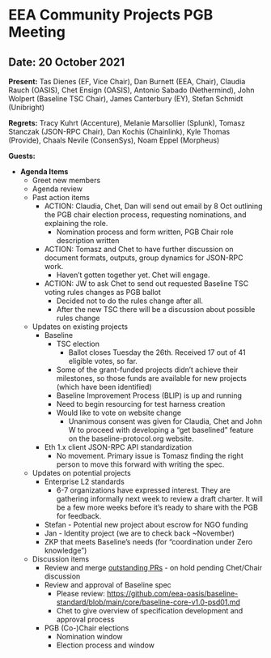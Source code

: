 # EEA Community Projects PGB Meeting

## Date:  20 October 2021

**Present:** Tas Dienes (EF, Vice Chair), Dan Burnett (EEA, Chair), Claudia Rauch (OASIS), Chet Ensign (OASIS), Antonio Sabado (Nethermind), John Wolpert (Baseline TSC Chair), James Canterbury (EY), Stefan Schmidt (Unibright)

**Regrets:** Tracy Kuhrt (Accenture), Melanie Marsollier (Splunk), Tomasz Stanczak (JSON-RPC Chair), Dan Kochis (Chainlink), Kyle Thomas (Provide), Chaals Nevile (ConsenSys), Noam Eppel (Morpheus)

**Guests:** 

* **Agenda Items**
  * Greet new members
  * Agenda review
  * Past action items
    * ACTION: Claudia, Chet, Dan will send out email by 8 Oct outlining the PGB chair election process, requesting nominations, and explaining the role.
      * Nomination process and form written, PGB Chair role description written
    * ACTION: Tomasz and Chet to have further discussion on document formats, outputs, group dynamics for JSON-RPC work.
      * Haven’t gotten together yet. Chet will engage.
    * ACTION: JW to ask Chet to send out requested Baseline TSC voting rules changes as PGB ballot
      * Decided not to do the rules change after all.
      * After the new TSC there will be a discussion about possible rules change
  * Updates on existing projects
    * Baseline
      * TSC election
        * Ballot closes Tuesday the 26th. Received 17 out of 41 eligible votes, so far.
      * Some of the grant-funded projects didn’t achieve their milestones, so those funds are available for new projects (which have been identified)
      * Baseline Improvement Process (BLIP) is up and running
      * Need to begin resourcing for test harness creation
      * Would like to vote on website change
        * Unanimous consent was given for Claudia, Chet and John W to proceed with developing a “get baselined” feature on the baseline-protocol.org website. 
     * Eth 1.x client JSON-RPC API standardization
       * No movement. Primary issue is Tomasz finding the right person to move this forward with writing the spec.
  * Updates on potential projects
    * Enterprise L2 standards
      * 6-7 organizations have expressed interest. They are gathering informally next week to review a draft charter. It will be a few more weeks before it’s ready         to share with the PGB for feedback.
    * Stefan - Potential new project about escrow for NGO funding
    * Jan - Identity project (we are to check back ~November)
    * ZKP that meets Baseline’s needs (for “coordination under Zero knowledge”)
  * Discussion items
    * Review and merge [outstanding PRs](https://github.com/ethereum-oasis/oasis-open-project/pulls) - on hold pending Chet/Chair discussion
    * Review and approval of Baseline spec
      * Please review:  https://github.com/eea-oasis/baseline-standard/blob/main/core/baseline-core-v1.0-psd01.md 
      * Chet to give overview of specification development and approval process   
    * PGB (Co-)Chair elections
      * Nomination window
      * Election process and window


